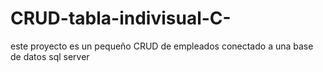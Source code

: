 # CRUD-tabla-indivisual-C-
este proyecto es un pequeño CRUD de empleados conectado a una base de datos sql server 
